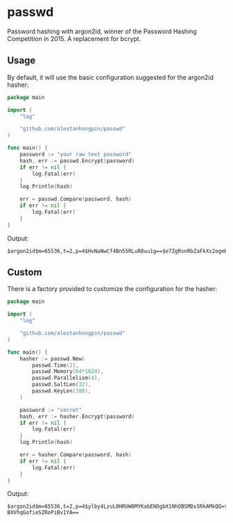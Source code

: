 # passwd

Password hashing with argon2id, winner of the Password Hashing Competition in 2015. A replacement for bcrypt.



## Usage

By default, it will use the basic configuration suggested for the argon2id hasher:

```go
package main

import (
	"log"

	"github.com/alextanhongpin/passwd"
)

func main() {
	password := "your raw text password"
	hash, err := passwd.Encrypt(password)
	if err != nil {
		log.Fatal(err)
	}
	log.Println(hash)

	err = passwd.Compare(password, hash)
	if err != nil {
		log.Fatal(err)
	}
}
```

Output:

```
$argon2id$m=65536,t=2,p=4$HvNaNwCf4Bn55RLuR8uu1g==$e7ZgRsnRbZaFkXs2ogmbD5dt/mF5B0IAvOTYDr0ebZI=
```

## Custom 

There is a factory provided to customize the configuration for the hasher:

```go
package main

import (
	"log"

	"github.com/alextanhongpin/passwd"
)

func main() {
	hasher := passwd.New(
		passwd.Time(2),
		passwd.Memory(64*1024),
		passwd.Parallelism(4),
		passwd.SaltLen(32),
		passwd.KeyLen(100),
	)

	password := "secret"
	hash, err := hasher.Encrypt(password)
	if err != nil {
		log.Fatal(err)
	}
	log.Println(hash)

	err = hasher.Compare(password, hash)
	if err != nil {
		log.Fatal(err)
	}
}
```

Output:

```
$argon2id$m=65536,t=2,p=4$ylby4LzuL0HRUW8MYKabENOgbX1NhOBSMDxSRkAMkQQ=$iDtW/fLs+vxsZQeDu3Aq/5JB9wTq4qG2OksocjLcdg0LaxTdOJtLHaDvN65XZB1ypP4v+K4rTOKQUHNaBWKNt/4fDNOVTXT5KExrZ+jRi+n1Wwd7L
BXVhqGofieSZRoPiBv1YA==
```
